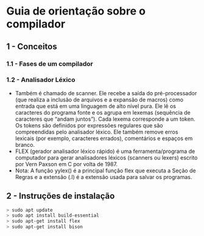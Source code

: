 # Guia de orientação sobre o compilador

## 1 - Conceitos

### 1.1 - Fases de um compilador

### 1.2 - Analisador Léxico
* Também é chamado de scanner. Ele recebe a saída do pré-processador (que realiza a inclusão de arquivos e a expansão de macros) como entrada que está em uma linguagem de alto nível pura. Ele lê os caracteres do programa fonte e os agrupa em lexemas (sequência de caracteres que “andam juntos”). Cada lexema corresponde a um token. Os tokens são definidos por expressões regulares que são compreendidas pelo analisador léxico. Ele também remove erros lexicais (por exemplo, caracteres errados), comentários e espaços em branco.
* FLEX (gerador analisador léxico rápido) é uma ferramenta/programa de computador para gerar analisadores léxicos (scanners ou lexers) escrito por Vern Paxson em C por volta de 1987.
* Nota: A função yylex() é a principal função flex que executa a Seção de Regras e a extensão (.l) é a extensão usada para salvar os programas.


## 2 - Instruções de instalação
```bash
> sudo apt update
> sudo apt install build-essential
> sudo apt-get install flex
> sudo apt-get install bison
```